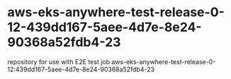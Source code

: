# aws-eks-anywhere-test-release-0-12-439dd167-5aee-4d7e-8e24-90368a52fdb4-23
repository for use with E2E test job aws-eks-anywhere-test-release-0-12:439dd167-5aee-4d7e-8e24-90368a52fdb4-23
